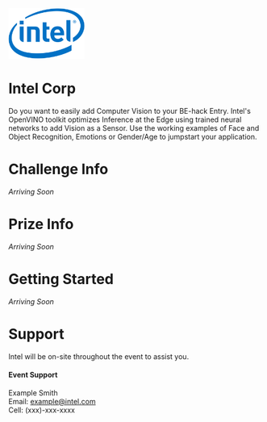 <img src="./logos/Intel.png" height="100"/>   


# Intel Corp
<!-- What does your company do? What makes you interesting? Why should a team use your tech? Enter text below: --> 
Do you want to easily add Computer Vision to your BE-hack Entry. Intel's OpenVINO toolkit optimizes Inference at the Edge using trained neural networks to add Vision as a Sensor.  Use the working examples of Face and Object Recognition, Emotions  or Gender/Age to jumpstart your application.

# Challenge Info
<!-- What are you looking for? How will teams be judged? Enter text below:  -->
_Arriving Soon_

# Prize Info
<!-- What is your sponsor prize? Is it one for each member? Enter text below: -->
_Arriving Soon_

# Getting Started
<!-- How do teams use your tech? Do you have links to resources? Are there directories here that include sample projects? Enter text below: -->
_Arriving Soon_

# Support
Intel will be on-site throughout the event to assist you.

#### Event Support
<!-- Add every member of your team here, provide as much detail as possible and use the format below -->
<!-- Leave each </br> where it is, they are used to make the formatting here nice! -->
Example Smith	</br>
Email: example@intel.com </br>
Cell: (xxx)-xxx-xxxx </br>

